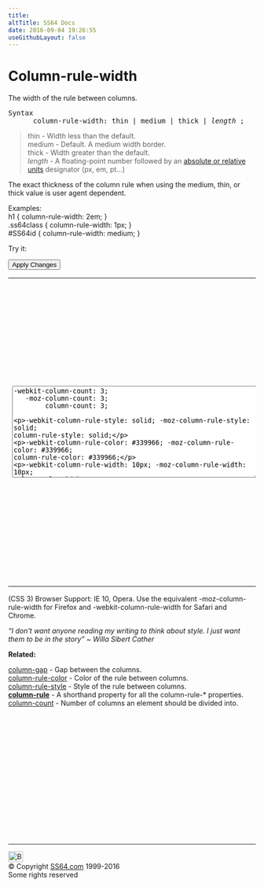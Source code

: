 ```yaml
---
title:
altTitle: SS64 Docs
date: 2016-09-04 19:26:55
useGithubLayout: false
---
```

<!-- #BeginLibraryItem "/Library/head_css.lbi" --><!-- #EndLibraryItem --><h1>Column-rule-width</h1>
<p>The     width of the rule between columns.</p>
<pre>Syntax
      column-rule-width: thin | medium | thick | <i>length</i> ;
</pre>
<blockquote>
<p><span class="code">thin</span> - Width less than the default.<br>
<span class="code">medium</span> - Default. A medium width border.<br>
<span class="code">thick</span> - Width greater than the default.<br>
<span class="code"><i>length</i></span> - A floating-point number followed by an <a href="syntax-units.html">absolute or relative units</a> designator (px, em, pt...)</p>
</blockquote>
<p>The exact thickness of the column rule when using the medium, thin, or thick value is user agent dependent.</p>
<p>Examples:<br>
  <span class="code">h1 { column-rule-width: 2em;  }<br>
    .ss64class { column-rule-width: 1px; }</span><br>
    <span class="code">#SS64id { column-rule-width: medium;  }</span>    <br>
</p>
<p>Try it:</p><input type="button" onclick="ApplyStyle()" value="Apply Changes">
<table>
  <tbody><tr>
    <td><textarea name="tryit" id="trycode" cols="60" rows="12" onfocus="this.style.background='#fff';" onblur="this.style.background='#eee';" tabindex="1">-webkit-column-count: 3;
   -moz-column-count: 3;
        column-count: 3;

-webkit-column-rule-style: solid;
   -moz-column-rule-style: solid;
        column-rule-style: solid;

-webkit-column-rule-color: #339966;
   -moz-column-rule-color: #339966;
        column-rule-color: #339966;

-webkit-column-rule-width: 10px;
   -moz-column-rule-width: 10px;
        column-rule-width: 10px;

-webkit-column-gap: 5em;
   -moz-column-gap: 5em;
        column-gap: 5em;
</textarea></td>
    <td><div id="tryresult">When text is displayed in newspaper columns the length of each line is much shorter. This is a great aid to readability. On the internet many people will skim read large blocks of text and this can have the unfortunate effect that they miss important points buried in a long paragraph.</div></td>
  </tr>
</tbody></table>
<p>(CSS 3) Browser Support:  IE 10, Opera. Use the equivalent <span class="code">-moz-column-rule-width</span> for Firefox and <span class="code">-webkit-column-rule-width</span> for Safari and Chrome.</p>
<p class="quote"><i>“I don't want anyone reading my writing to think about style. I just want them to be in the story” ~ Willa Sibert Cather</i></p><p><b>Related:</b></p>
<p><a href="column-gap.html">column-gap</a> - Gap between the columns.<br>
<a href="column-rule-color.html">column-rule-color</a> - Color of the rule between columns.<br>
<a href="column-rule-style.html">column-rule-style</a> - Style of the rule between columns. <br>
<b><a href="column-rule.html">column-rule</a></b> - A shorthand property for all the column-rule-* properties.<br>
<a href="column-count.html">column-count</a> - Number of columns an element should be divided into.</p><!-- #BeginLibraryItem "/Library/foot_css.lbi" --><p>
<!-- CSS -->
<ins class="adsbygoogle" style="display:inline-block;width:300px;height:250px" data-ad-client="ca-pub-6140977852749469" data-ad-slot="2739097502"></ins>
<script>
(adsbygoogle = window.adsbygoogle || []).push({});
</script></p>
<hr>
<div id="bl" class="footer"><a href="column-rule-width.html#"><img src="../images/top.png" width="30" height="22" alt="Back to the Top"></a></div>
<div id="br" class="footer, tagline">© Copyright <a href="../index.html">SS64.com</a> 1999-2016<br>
Some rights reserved</div><!-- #EndLibraryItem -->

